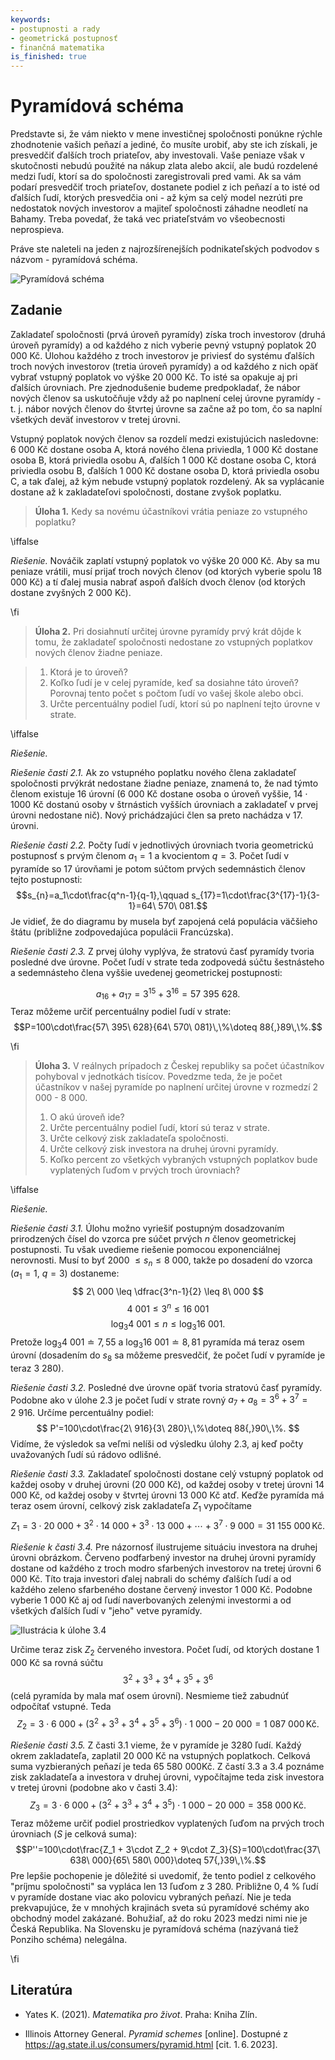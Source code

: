 ```yaml
---
keywords:
- postupnosti a rady
- geometrická postupnosť
- finančná matematika
is_finished: true
---
```


# Pyramídová schéma

Predstavte si, že vám niekto v mene investičnej spoločnosti ponúkne 
rýchle zhodnotenie vašich peňazí a jediné, čo musíte urobiť, aby ste ich získali,
je presvedčiť ďalších troch priateľov, aby investovali. Vaše peniaze však v
skutočnosti nebudú použité na nákup zlata alebo akcií, ale budú rozdelené
medzi ľudí, ktorí sa do spoločnosti zaregistrovali pred vami. Ak sa vám podarí
presvedčiť troch priateľov, dostanete podiel z ich peňazí a
to isté od ďalších ľudí, ktorých presvedčia oni - až kým sa celý model
nezrúti pre nedostatok nových investorov a majiteľ spoločnosti záhadne
neodletí na Bahamy. Treba povedať, že taká vec priateľstvám vo všeobecnosti
neprospieva.

Práve ste naleteli na jeden z najrozšírenejších podnikateľských podvodov s názvom - pyramídová schéma.

![Pyramídová schéma](pyramida.png)

## Zadanie 
Zakladateľ spoločnosti (prvá úroveň pyramídy) získa troch investorov
(druhá úroveň pyramídy) a od každého z nich vyberie pevný vstupný poplatok
20 000 Kč. Úlohou každého z troch investorov je priviesť do systému ďalších 
troch nových investorov (tretia úroveň pyramídy) a od každého z nich opäť vybrať
vstupný poplatok vo výške 20 000 Kč. To isté sa opakuje aj pri ďalších úrovniach. Pre
zjednodušenie budeme predpokladať, že nábor nových členov sa uskutočňuje vždy
až po naplnení celej úrovne pyramídy - t. j. nábor nových členov do
štvrtej úrovne sa začne až po tom, čo sa naplní všetkých deväť investorov v tretej
úrovni.

Vstupný poplatok nových členov sa rozdelí medzi existujúcich
nasledovne: 6 000 Kč dostane osoba A, ktorá nového člena priviedla,
1 000 Kč dostane osoba B, ktorá priviedla osobu A, ďalších
1 000 Kč dostane osoba C, ktorá priviedla osobu B, ďalších 1 000 Kč dostane osoba D, ktorá priviedla osobu C, a tak ďalej, až kým nebude vstupný poplatok rozdelený. Ak sa vyplácanie dostane až k zakladateľovi spoločnosti, dostane zvyšok poplatku.

> **Úloha 1.** 
> Kedy sa novému účastníkovi vrátia peniaze zo vstupného poplatku?

\iffalse

*Riešenie.* Nováčik zaplatí vstupný poplatok vo výške 20 000 Kč. Aby sa mu
peniaze vrátili, musí prijať troch nových členov (od ktorých vyberie spolu 18 000 Kč) 
a
tí ďalej musia nabrať aspoň ďalších dvoch členov (od ktorých dostane zvyšných 2 000
Kč).

\fi

>**Úloha 2.**
>Pri dosiahnutí určitej úrovne pyramídy prvý krát dôjde k tomu, že zakladateľ spoločnosti nedostane zo 
>vstupných poplatkov nových členov žiadne peniaze.

> 1. Ktorá je to úroveň?
> 2. Koľko ľudí je v celej pyramíde, keď sa dosiahne táto úroveň? 
> Porovnaj tento počet s počtom ľudí vo vašej škole alebo obci.
> 3. Určte percentuálny podiel ľudí, ktorí sú po naplnení tejto úrovne v strate.

\iffalse

*Riešenie.*

*Riešenie časti 2.1.* Ak zo vstupného poplatku nového člena
zakladateľ spoločnosti prvýkrát nedostane žiadne peniaze, znamená to, že nad týmto členom
existuje 16 úrovní (6 000 Kč dostane osoba o úroveň vyššie,  $14\cdot 1 000$ Kč dostanú osoby v štrnástich vyšších úrovniach a zakladateľ v prvej úrovni nedostane nič). Nový prichádzajúci člen sa preto nachádza v 17. úrovni.

*Riešenie časti 2.2.* Počty ľudí v jednotlivých úrovniach tvoria geometrickú
postupnosť s prvým členom $a_1=1$ a kvocientom $q=3$. 
Počet ľudí v pyramíde so 17 úrovňami je potom súčtom prvých sedemnástich členov tejto
postupnosti: $$s_{n}=a_1\cdot\frac{q^n-1}{q-1},\qquad
s_{17}=1\cdot\frac{3^{17}-1}{3-1}=64\ 570\ 081.$$ Je vidieť, že do diagramu by
musela byť zapojená celá populácia väčšieho štátu (približne zodpovedajúca populácii
Francúzska).


*Riešenie časti 2.3.* Z prvej úlohy vyplýva, že stratovú časť pyramídy tvoria
posledné dve úrovne. Počet ľudí v strate teda zodpovedá súčtu šestnásteho 
a sedemnásteho člena vyššie uvedenej geometrickej postupnosti:

$$
a_{16}+a_{17}=3^{15}+3^{16}=57\ 395\ 628.$$ 
Teraz môžeme určiť percentuálny podiel ľudí v strate:
$$P=100\cdot\frac{57\ 395\ 628}{64\ 570\ 081}\,\%\doteq 88{,}89\,\%.$$

\fi

>**Úloha 3.** 
>V reálnych prípadoch z Českej republiky sa počet účastníkov pohyboval v jednotkách 
>tisícov. Povedzme teda, že je počet účastníkov v našej
>pyramíde po naplnení určitej úrovne v rozmedzí 2 000 - 8 000.
>
>1.  O akú úroveň ide?
>2.  Určte percentuálny podiel ľudí, ktorí sú teraz v strate.
>3.  Určte celkový zisk zakladateľa spoločnosti.
>4.  Určte celkový zisk investora na druhej úrovni pyramídy.
>5.  Koľko percent zo všetkých vybraných vstupných poplatkov bude vyplatených ľuďom v prvých troch úrovniach? 

\iffalse

*Riešenie.*

*Riešenie časti 3.1.* Úlohu možno vyriešiť postupným dosadzovaním prirodzených čísel do
vzorca pre súčet prvých $n$ členov geometrickej postupnosti. Tu však uvedieme
riešenie pomocou exponenciálnej nerovnosti. Musí to byť 2000 $\leq s_n \leq 8\ 000$, takže po dosadení do vzorca ($a_1=1$, $q=3$) 
dostaneme: 
$$
2\ 000 \leq \dfrac{3^n-1}{2} \leq 8\ 000
$$ 
$$
4\ 001 \leq 3^n \leq 16\ 001
$$ 
$$
\log_3 4\ 001 \leq n \leq \log_3 16\ 001.
$$ 
Pretože
$\log_3 4\ 001 \doteq 7{,}55$ a $\log_3 16\ 001 \doteq 8{,}81$
pyramída má teraz osem úrovní (dosadením do $s_8$ sa môžeme presvedčiť, že počet ľudí v pyramíde je teraz 3 280).


*Riešenie časti 3.2.* Posledné dve úrovne opäť tvoria stratovú časť pyramídy.
Podobne ako v úlohe 2.3 je počet ľudí v strate rovný $a_7+a_8=3^6+3^7=2\ 916$.
Určíme percentuálny podiel: 
$$
P'=100\cdot\frac{2\ 916}{3\ 280}\,\%\doteq 88{,}90\,\%.
$$ 
Vidíme, že výsledok sa veľmi nelíši od výsledku úlohy
2.3, aj keď počty uvažovaných ľudí sú rádovo odlišné.

*Riešenie časti 3.3.* Zakladateľ spoločnosti dostane celý vstupný poplatok od každej osoby v druhej úrovni (20 000 Kč), od každej osoby v tretej úrovni 14 000 Kč, od každej osoby v štvrtej úrovni 13 000 Kč atď. Keďže pyramída má teraz osem úrovní, celkový zisk 
zakladateľa $Z_1$ vypočítame
$$Z_1=3\cdot 20\ 000 + 3^2\cdot 14\ 000 + 3^3\cdot 13\ 000 + \cdots + 3^7\cdot 9\ 000 = 31\  155\ 000\,\text{Kč}.$$

*Riešenie k časti 3.4.* Pre názornosť ilustrujeme situáciu investora na druhej úrovni obrázkom. Červeno podfarbený investor na druhej úrovni pyramídy dostane od každého z troch modro sfarbených investorov na tretej úrovni 6 000 Kč. Títo traja investori ďalej nabrali do schémy ďalších ľudí a od každého zeleno sfarbeného dostane
červený investor 1 000 Kč. Podobne vyberie 1 000 Kč aj od ľudí
naverbovaných zelenými investormi a od všetkých ďalších ľudí v "jeho" vetve pyramídy.

![Ilustrácia k úlohe 3.4](pyramida2.png)

Určime teraz zisk $Z_2$ červeného investora. Počet ľudí, od ktorých dostane 1 000 Kč
sa rovná súčtu $$3^2 + 3^3 + 3^4 + 3^5 + 3^6$$ (celá pyramída by mala mať osem úrovní).
Nesmieme tiež zabudnúť odpočítať vstupné. Teda 
$$Z_2=3\cdot 6\ 000 + (3^2+3^3 + 3^4 + 3^5 + 3^6 )\cdot 1\ 000 - 20\ 000 = 1\ 087\ 000\,\text{Kč}.$$


*Riešenie časti 3.5.* Z časti 3.1 vieme, že v pyramíde je 3280 ľudí. Každý
okrem zakladateľa, zaplatil 20 000 Kč na vstupných poplatkoch. Celková suma
vyzbieraných peňazí je teda 65 580 000Kč. Z častí 3.3 a 3.4 poznáme zisk zakladateľa
a investora v druhej úrovni, vypočítajme teda zisk investora v tretej úrovni
(podobne ako v časti 3.4): 
$$Z_3=3\cdot 6\ 000 + (3^2+3^3 + 3^4 + 3^5)\cdot 1\ 000 - 20\ 000 = 358\ 000\,\text{Kč}.$$
Teraz môžeme určiť podiel prostriedkov vyplatených ľuďom na prvých troch úrovniach
($S$ je celková suma): 
$$P''=100\cdot\frac{Z_1 + 3\cdot Z_2 + 9\cdot Z_3}{S}=100\cdot\frac{37\ 638\ 000}{65\ 580\ 000}\doteq 57{,}39\,\%.$$
Pre lepšie pochopenie je dôležité si uvedomiť, že tento podiel z celkového "príjmu spoločnosti" sa vypláca len 13 ľuďom z 3 280. Približne $0{,}4\ \%$ ľudí v pyramíde dostane viac ako polovicu vybraných peňazí. Nie je teda prekvapujúce, že v
mnohých krajinách sveta sú pyramídové schémy ako obchodný model zakázané. 
Bohužiaľ, až do roku 2023 medzi nimi nie je Česká Republika.
Na Slovensku je pyramídová schéma (nazývaná tiež Ponziho schéma) nelegálna.

\fi

## Literatúra

* Yates K. (2021). *Matematika pro život*. Praha: Kniha Zlín.

* Illinois Attorney General. *Pyramid schemes* [online]. Dostupné z
<https://ag.state.il.us/consumers/pyramid.html> [cit. 1. 6. 2023].

